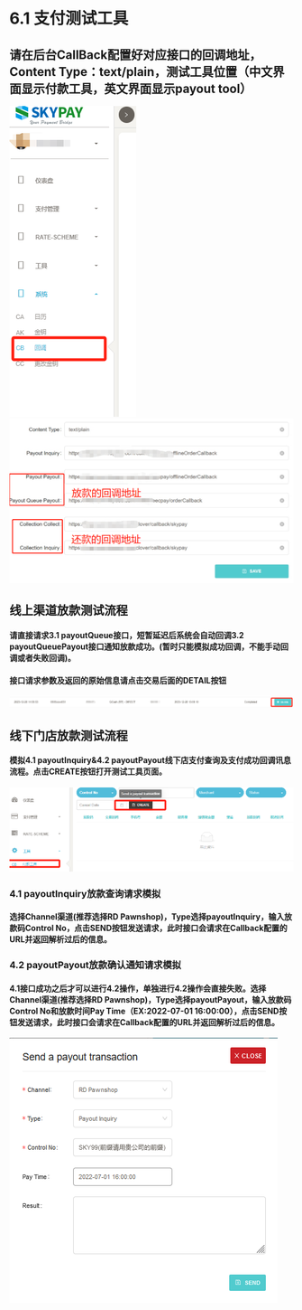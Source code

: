 # 6.1 支付测试工具

## 请在后台CallBack配置好对应接口的回调地址，Content Type：text/plain，测试工具位置（中文界面显示付款工具，英文界面显示payout tool）
![](../public/CB回调.png "Shiprock")![](../public/回调填写界面.png "Shiprock")

## 线上渠道放款测试流程
#### 请直接请求3.1 payoutQueue接口，短暂延迟后系统会自动回调3.2 payoutQueuePayout接口通知放款成功。(暂时只能模拟成功回调，不能手动回调或者失败回调)。
#### 接口请求参数及返回的原始信息请点击交易后面的DETAIL按钮
![](../public/查看交易信息.png "Shiprock")

## 线下门店放款测试流程
#### 模拟4.1 payoutInquiry&4.2 payoutPayout线下店支付查询及支付成功回调讯息流程。点击CREATE按钮打开测试工具页面。
![](../public/4.1线下放款测试工具.png "Shiprock")

### 4.1 payoutInquiry放款查询请求模拟

#### 选择Channel渠道(推荐选择RD Pawnshop)，Type选择payoutInquiry，输入放款码Control No，点击SEND按钮发送请求，此时接口会请求在Callback配置的URL并返回解析过后的信息。
### 4.2 payoutPayout放款确认通知请求模拟
#### 4.1接口成功之后才可以进行4.2操作，单独进行4.2操作会直接失败。选择Channel渠道(推荐选择RD Pawnshop)，Type选择payoutPayout，输入放款码Control No和放款时间Pay Time（EX:2022-07-01 16:00:00），点击SEND按钮发送请求，此时接口会请求在Callback配置的URL并返回解析过后的信息。
![](../public/4.2选择渠道进行付款.png "Shiprock")

